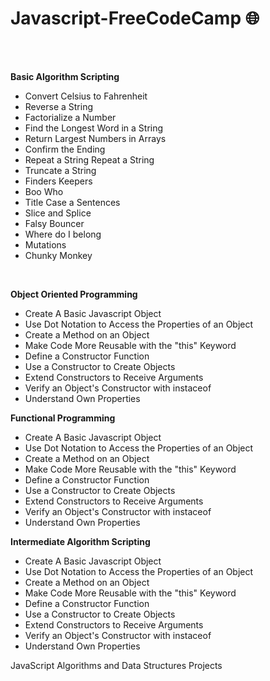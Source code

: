 # Javascript-FreeCodeCamp 🌐

</br>
</br>


**Basic Algorithm Scripting**
</br>
- Convert Celsius to Fahrenheit
- Reverse a String
- Factorialize a Number
- Find the Longest Word in a String
- Return Largest Numbers in Arrays
- Confirm the Ending
- Repeat a String Repeat a String
- Truncate a String
- Finders Keepers
- Boo Who
- Title Case a Sentences
- Slice and Splice
- Falsy Bouncer
- Where do I belong
- Mutations
- Chunky Monkey
</br>

**Object Oriented Programming**
</br>
- Create A Basic Javascript Object
- Use Dot Notation to Access the Properties of an Object
- Create a Method on an Object
- Make Code More Reusable with the "this" Keyword
- Define a Constructor Function
- Use a Constructor to Create Objects
- Extend Constructors to Receive Arguments
- Verify an Object's Constructor with instaceof
- Understand Own Properties

**Functional Programming**
</br>
- Create A Basic Javascript Object
- Use Dot Notation to Access the Properties of an Object
- Create a Method on an Object
- Make Code More Reusable with the "this" Keyword
- Define a Constructor Function
- Use a Constructor to Create Objects
- Extend Constructors to Receive Arguments
- Verify an Object's Constructor with instaceof
- Understand Own Properties

**Intermediate Algorithm Scripting**
</br>
- Create A Basic Javascript Object
- Use Dot Notation to Access the Properties of an Object
- Create a Method on an Object
- Make Code More Reusable with the "this" Keyword
- Define a Constructor Function
- Use a Constructor to Create Objects
- Extend Constructors to Receive Arguments
- Verify an Object's Constructor with instaceof
- Understand Own Properties

JavaScript Algorithms and Data Structures Projects
</br>
